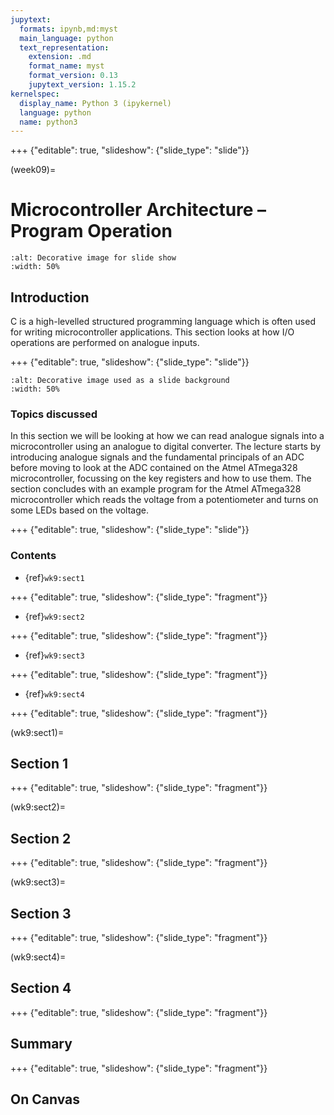 ```yaml
---
jupytext:
  formats: ipynb,md:myst
  main_language: python
  text_representation:
    extension: .md
    format_name: myst
    format_version: 0.13
    jupytext_version: 1.15.2
kernelspec:
  display_name: Python 3 (ipykernel)
  language: python
  name: python3
---
```


+++ {"editable": true, "slideshow": {"slide_type": "slide"}}

(week09)=
# Microcontroller Architecture – Program Operation

```{image} ../week02/pictures/chapter_heading.png
:alt: Decorative image for slide show
:width: 50%
```

## Introduction
C is a high-levelled structured programming language which is often used for writing microcontroller applications. This section looks at how I/O operations are performed on analogue inputs.

+++ {"editable": true, "slideshow": {"slide_type": "slide"}}

```{image} ../week02/pictures/contents_image.png
:alt: Decorative image used as a slide background
:width: 50%
```
### Topics discussed

In this section we will be looking at how we can read analogue signals into a microcontroller using an analogue to digital converter. The lecture starts by introducing analogue signals  and the fundamental principals of an ADC before moving to look at the ADC contained on the Atmel ATmega328 microcontroller, focussing on the key registers and how to use them. The section concludes with an example program for the Atmel ATmega328 microcontroller which reads the voltage from a potentiometer and turns on some LEDs based on the voltage.

+++ {"editable": true, "slideshow": {"slide_type": "slide"}}

### Contents

* {ref}`wk9:sect1`

+++ {"editable": true, "slideshow": {"slide_type": "fragment"}}

* {ref}`wk9:sect2`

+++ {"editable": true, "slideshow": {"slide_type": "fragment"}}

* {ref}`wk9:sect3`

+++ {"editable": true, "slideshow": {"slide_type": "fragment"}}

* {ref}`wk9:sect4`

+++ {"editable": true, "slideshow": {"slide_type": "fragment"}}

(wk9:sect1)=
## Section 1

+++ {"editable": true, "slideshow": {"slide_type": "fragment"}}

(wk9:sect2)=
## Section 2

+++ {"editable": true, "slideshow": {"slide_type": "fragment"}}

(wk9:sect3)=
## Section 3

+++ {"editable": true, "slideshow": {"slide_type": "fragment"}}

(wk9:sect4)=
## Section 4

+++ {"editable": true, "slideshow": {"slide_type": "fragment"}}

## Summary

+++ {"editable": true, "slideshow": {"slide_type": "fragment"}}

## On Canvas
